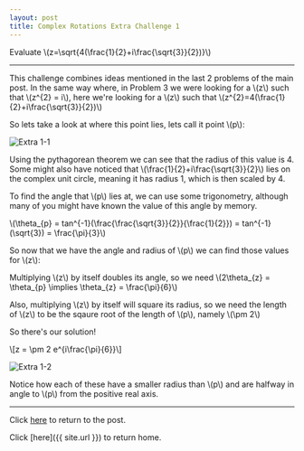 ```yaml
---
layout: post
title: Complex Rotations Extra Challenge 1
---
```


Evaluate \\(z=\sqrt{4(\frac{1}{2}+i\frac{\sqrt{3}}{2})}\\)

-----

This challenge combines ideas mentioned in the last 2 problems of the main post. In the same way where, in Problem 3 we were looking for a \\(z\\) such that \\(z^{2} = i\\), here we're looking for a \\(z\\) such that \\(z^{2}=4(\frac{1}{2}+i\frac{\sqrt{3}}{2})\\)

So lets take a look at where this point lies, lets call it point \\(p\\):

![Extra 1-1]({{site.imgposturl}}/ComplexRotations/Extra1-1.png)

Using the pythagorean theorem we can see that the radius of this value is 4. Some might also have noticed that \\(\frac{1}{2}+i\frac{\sqrt{3}}{2}\\) lies on the complex unit circle, meaning it has radius 1, which is then scaled by 4.

To find the angle that \\(p\\) lies at, we can use some trigonometry, although many of you might have known the value of this angle by memory.

\\(\theta_{p} = tan^{-1}(\frac{\frac{\sqrt{3}}{2}}{\frac{1}{2}}) = tan^{-1}(\sqrt{3}) = \frac{\pi}{3}\\)

So now that we have the angle and radius of \\(p\\) we can find those values for \\(z\\):

Multiplying \\(z\\) by itself doubles its angle, so we need \\(2\theta_{z} = \theta_{p} \implies \theta_{z} = \frac{\pi}{6}\\)

Also, multiplying \\(z\\) by itself will square its radius, so we need the length of \\(z\\) to be the sqaure root of the length of \\(p\\), namely \\(\pm 2\\)

So there's our solution!

\\[z = \pm 2 e^{i\frac{\pi}{6}}\\]

![Extra 1-2]({{site.imgposturl}}/ComplexRotations/Extra1-2.png)

Notice how each of these have a smaller radius than \\(p\\) and are halfway in angle to \\(p\\) from the positive real axis.

-----

Click [here](ComplexRotations#extra-challenges) to return to the post.

Click [here]({{ site.url }}) to return home.